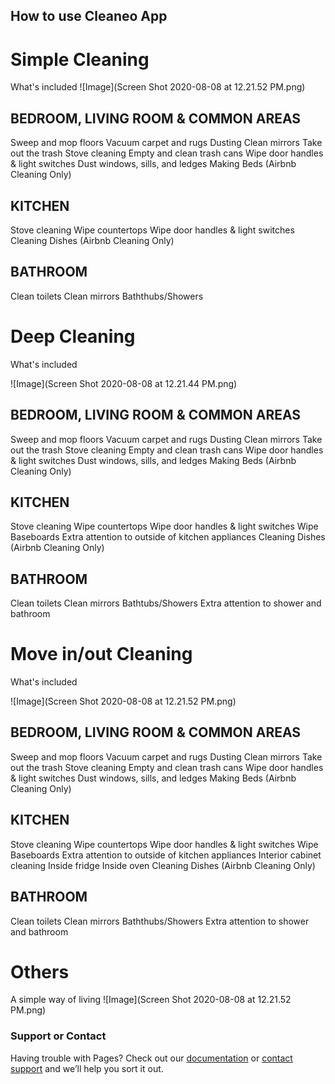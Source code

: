 ## How to use Cleaneo App



# Simple Cleaning
What's included
![Image](Screen Shot 2020-08-08 at 12.21.52 PM.png)

## BEDROOM, LIVING ROOM & COMMON AREAS
Sweep and mop floors
Vacuum carpet and rugs
Dusting
Clean mirrors
Take out the trash
Stove cleaning
Empty and clean trash cans
Wipe door handles & light switches
Dust windows, sills, and ledges
Making Beds (Airbnb Cleaning Only)

## KITCHEN
Stove cleaning
Wipe countertops
Wipe door handles & light switches
Cleaning Dishes (Airbnb Cleaning Only)

## BATHROOM
Clean toilets
Clean mirrors
Baththubs/Showers

# Deep Cleaning
What's included

![Image](Screen Shot 2020-08-08 at 12.21.44 PM.png)

## BEDROOM, LIVING ROOM & COMMON AREAS 
Sweep and mop floors
Vacuum carpet and rugs
Dusting
Clean mirrors
Take out the trash
Stove cleaning
Empty and clean trash cans
Wipe door handles & light switches
Dust windows, sills, and ledges
Making Beds (Airbnb Cleaning Only)

## KITCHEN
Stove cleaning
Wipe countertops
Wipe door handles & light switches
Wipe Baseboards
Extra attention to outside of kitchen appliances
Cleaning Dishes (Airbnb Cleaning Only)

## BATHROOM
Clean toilets
Clean mirrors
Bathtubs/Showers
Extra attention to shower and bathroom

# Move in/out Cleaning
What's included

![Image](Screen Shot 2020-08-08 at 12.21.52 PM.png)

## BEDROOM, LIVING ROOM & COMMON AREAS
Sweep and mop floors
Vacuum carpet and rugs
Dusting
Clean mirrors
Take out the trash
Stove cleaning
Empty and clean trash cans
Wipe door handles & light switches
Dust windows, sills, and ledges
Making Beds (Airbnb Cleaning Only)

## KITCHEN
Stove cleaning
Wipe countertops
Wipe door handles & light switches
Wipe Baseboards
Extra attention to outside of kitchen appliances
Interior cabinet cleaning
Inside fridge
Inside oven
Cleaning Dishes (Airbnb Cleaning Only)

## BATHROOM
Clean toilets
Clean mirrors
Baththubs/Showers
Extra attention to shower and bathroom

# Others
A simple way of living
![Image](Screen Shot 2020-08-08 at 12.21.52 PM.png)



### Support or Contact

Having trouble with Pages? Check out our [documentation](https://docs.github.com/categories/github-pages-basics/) or [contact support](https://support.github.com/contact) and we’ll help you sort it out.
